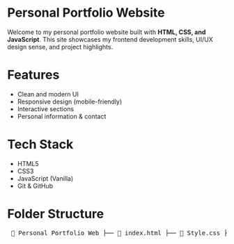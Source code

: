 # Personal Portfolio Website

Welcome to my personal portfolio website built with **HTML, CSS, and JavaScript**. This site showcases my frontend development skills, UI/UX design sense, and project highlights.

# Features

- Clean and modern UI
- Responsive design (mobile-friendly)
- Interactive sections
- Personal information & contact

# Tech Stack

- HTML5
- CSS3
- JavaScript (Vanilla)
- Git & GitHub

# Folder Structure
<pre> 📁 Personal Portfolio Web ├── 📄 index.html ├── 📄 Style.css ├── 📄 main.js ├── about-pic.jpg.jpeg ├── main-profile.jpg.jpeg ├── 📁 folder1 │ └── amazon.jpg </pre>

